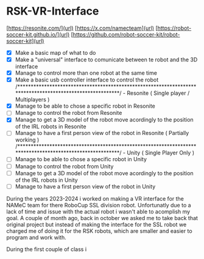 # RSK-VR-Interface
[https://resonite.com/](url)
[https://x.com/namecteam](url)
[https://robot-soccer-kit.github.io/](url)
[https://github.com/robot-soccer-kit/robot-soccer-kit](url)

- [x] Make a basic map of what to do
- [x] Make a "universal" interface to comunicate between te robot and the 3D interface
- [x] Manage to control more than one robot at the same time
- [x] Make a basic usb controller interface to control the robot
/**********************************************************************************************************/ - Resonite ( Single player / Multiplayers )
- [x] Manage to be able to chose a specific robot in Resonite
- [ ] Manage to control the robot from Resonite
- [x] Manage to get a 3D model of the robot move acordingly to the position of the IRL robots in Resonite
- [ ] Manage to have a first person view of the robot in Resonite ( Partially working )
/**********************************************************************************************************/ - Unity ( Single Player Only )
- [ ] Manage to be able to chose a specific robot in Unity
- [ ] Manage to control the robot from Unity
- [ ] Manage to get a 3D model of the robot move acordingly to the position of the IRL robots in Unity
- [ ] Manage to have a first person view of the robot in Unity

During the years 2023-2024 i worked on making a VR interface for the NAMeC team for there RoboCup SSL division robot. 
Unfortunatly due to a lack of time and issue with the actual robot i wasn't able to acomplish my goal.
A couple of month ago, back in october we asked me to take back that original project but instead of making the interface for the SSL robot we charged
me of doing it for the RSK robots, which are smaller and easier to program and work with.

During the first couple of class i
